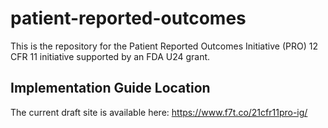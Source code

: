# patient-reported-outcomes

This is the repository for the Patient Reported Outcomes Initiative (PRO) 12 CFR 11 initiative supported by an FDA U24 grant.

## Implementation Guide Location

The current draft site is available here: https://www.f7t.co/21cfr11pro-ig/

